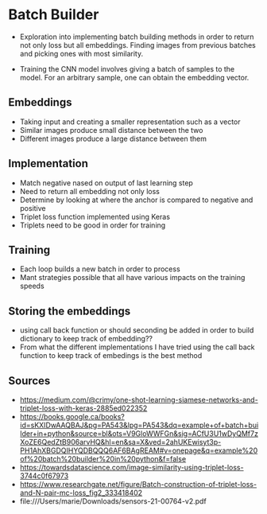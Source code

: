# Batch Builder
- Exploration into implementing batch building methods in order to return not only loss but all embeddings. Finding images from previous batches and picking ones with most similarity.

- Training the CNN model involves giving a batch of samples to the model. For an arbitrary sample, one can obtain the embedding vector.

## Embeddings
- Taking input and creating a smaller representation such as a vector
- Similar images produce small distance between the two
- Different images produce a large distance between them

## Implementation
- Match negative nased on output of last learning step 
- Need to return all embedding not only loss 
- Determine by looking at where the anchor is compared to negative and positive
- Triplet loss function implemented using Keras
- Triplets need to be good in order for training

## Training
- Each loop builds a new batch in order to process
- Mant strategies possible that all have various impacts on the training speeds  

## Storing the embeddings 
-  using call back function or should seconding be added in order to build dictionary to keep track of embedding??
-  From what the different implementations I have tried using the call back function to keep track of embedings is the best method

## Sources 
-  https://medium.com/@crimy/one-shot-learning-siamese-networks-and-triplet-loss-with-keras-2885ed022352
- https://books.google.ca/books?id=sKXIDwAAQBAJ&pg=PA543&lpg=PA543&dq=example+of+batch+builder+in+python&source=bl&ots=V9GloWWFGn&sig=ACfU3U1wDyQMf7zXoZE6QedZtB906arvHQ&hl=en&sa=X&ved=2ahUKEwisyt3p-PH1AhXBGDQIHYQDBQQQ6AF6BAgREAM#v=onepage&q=example%20of%20batch%20builder%20in%20python&f=false
-  https://towardsdatascience.com/image-similarity-using-triplet-loss-3744c0f67973
- https://www.researchgate.net/figure/Batch-construction-of-triplet-loss-and-N-pair-mc-loss_fig2_333418402
-  file:///Users/marie/Downloads/sensors-21-00764-v2.pdf